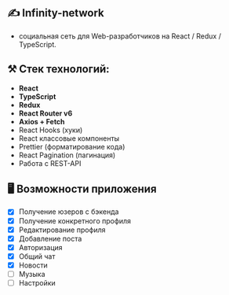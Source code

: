 ## ✍️ Infinity-network
- социальная сеть для Web-разработчиков на React / Redux / TypeScript.
## ⚒️ Стек технологий:
- **React**
- **TypeScript**
- **Redux**
- **React Router v6**
- **Axios + Fetch**
- React Hooks (хуки)
- React классовые компоненты
- Prettier (форматирование кода)
- React Pagination (пагинация)
- Работа с REST-API

## 🖥️ Возможности приложения 
- [x] Получение юзеров с бэкенда
- [x] Получение конкретного профиля
- [x] Редактирование профиля
- [x] Добавление поста
- [x] Авторизация
- [x] Общий чат
- [x] Новости
- [ ] Музыка
- [ ] Настройки
